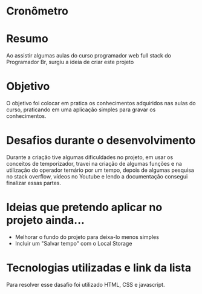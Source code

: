 # Cronômetro

<h1> Resumo </h1>
<p>Ao assistir algumas aulas do curso programador web full stack do Programador Br, surgiu a ideia de criar este projeto</p>

<h1>Objetivo</h1>

<p>O objetivo foi colocar em pratica os conhecimentos adquiridos nas aulas do curso, praticando em uma aplicação simples para gravar os conhecimentos.</p>

<h1>Desafios durante o desenvolvimento</h1>

<p>Durante a criação tive algumas dificuldades no projeto, em usar os conceitos de temporizador, travei na criação de algumas funções e na utilização do operador ternário por um tempo, depois de algumas pesquisa no stack overflow, vídeos no Youtube e lendo a documentação consegui finalizar essas partes.</p>

<h1>Ideias que pretendo aplicar no projeto ainda...</h1>
<ul>
  <li>Melhorar o fundo do projeto para deixa-lo menos simples</li>
  <li>Incluir um "Salvar tempo" com o Local Storage</li>
 </ul>
 
 <h1>Tecnologias utilizadas e link da lista</h1>

Para resolver esse dasafio foi utilizado HTML, CSS e javascript.
